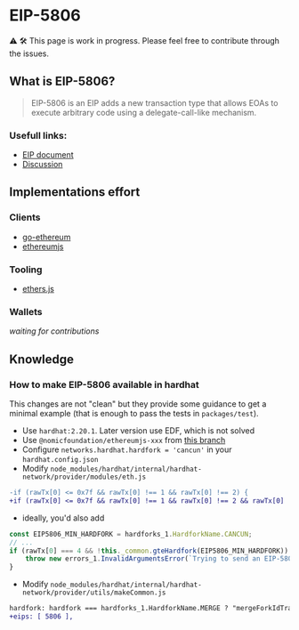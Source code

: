 # EIP-5806

:warning: :hammer_and_wrench: This page is work in progress. Please feel free to contribute through the issues.

## What is EIP-5806?

> EIP-5806 is an EIP adds a new transaction type that allows EOAs to execute arbitrary code using a delegate-call-like mechanism.

### Usefull links:

- [EIP document](https://eips.ethereum.org/EIPS/eip-5806)
- [Discussion](https://ethereum-magicians.org/t/eip-5806-delegate-transaction/11409)

## Implementations effort

### Clients

- [go-ethereum](https://github.com/ethereum/go-ethereum/pull/28997)
- [ethereumjs](https://github.com/ethereumjs/ethereumjs-monorepo/pull/3312)

### Tooling

- [ethers.js](https://github.com/ethers-io/ethers.js/pull/4638)

### Wallets

*waiting for contributions*


## Knowledge

### How to make EIP-5806 available in hardhat

This changes are not "clean" but they provide some guidance to get a minimal example (that is enough to pass the tests in `packages/test`).

- Use `hardhat:2.20.1`. Later version use EDF, which is not solved
- Use `@nomicfoundation/ethereumjs-xxx` from [this branch](https://github.com/Amxx/ethereumjs-monorepo/tree/features/eip-5806-nomiclabs)
- Configure `networks.hardhat.hardfork = 'cancun'` in your `hardhat.config.json`
- Modify `node_modules/hardhat/internal/hardhat-network/provider/modules/eth.js`
```diff
-if (rawTx[0] <= 0x7f && rawTx[0] !== 1 && rawTx[0] !== 2) {
+if (rawTx[0] <= 0x7f && rawTx[0] !== 1 && rawTx[0] !== 2 && rawTx[0] !== 4) {
```
  - ideally, you'd also add
```javascript
const EIP5806_MIN_HARDFORK = hardforks_1.HardforkName.CANCUN;
// ...
if (rawTx[0] === 4 && !this._common.gteHardfork(EIP5806_MIN_HARDFORK)) {
    throw new errors_1.InvalidArgumentsError(`Trying to send an EIP-5806 transaction but they are not supported by the current hard fork. You can use them by running Hardhat Network with 'hardfork' ${EIP5806_MIN_HARDFORK} or later.`);
}
```
- Modify `node_modules/hardhat/internal/hardhat-network/provider/utils/makeCommon.js`
```diff
hardfork: hardfork === hardforks_1.HardforkName.MERGE ? "mergeForkIdTransition" : hardfork,
+eips: [ 5806 ],
```

